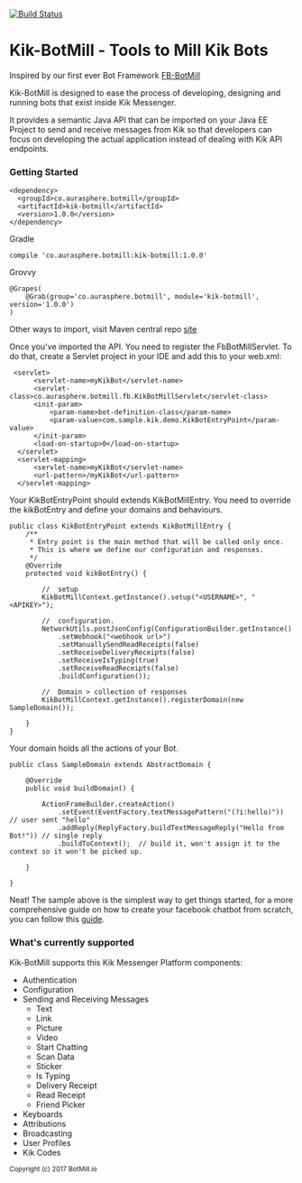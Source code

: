 [![Build Status](https://travis-ci.org/BotMill/kik-botmill.svg?branch=master)](https://travis-ci.org/BotMill/kik-botmill)

# Kik-BotMill - Tools to Mill Kik Bots

Inspired by our first ever Bot Framework [FB-BotMill](https://github.com/BotMill/fb-botmill)

Kik-BotMill is designed to ease the process of developing, designing and running bots that exist inside Kik Messenger. 

It provides a semantic Java API that can be imported on your Java EE Project to send and receive messages from Kik so that developers can focus on developing the actual application instead of dealing with Kik API endpoints.

**<h3>Getting Started</h3>**

	<dependency>
	  <groupId>co.aurasphere.botmill</groupId>
	  <artifactId>kik-botmill</artifactId>
	  <version>1.0.0</version>
	</dependency>
	
Gradle
    
    compile 'co.aurasphere.botmill:kik-botmill:1.0.0'

Grovvy

    @Grapes( 
        @Grab(group='co.aurasphere.botmill', module='kik-botmill', version='1.0.0') 
    )
    
Other ways to import, visit Maven central repo [site](http://search.maven.org/#search%7Cga%7C1%7Ca%3A%22kik-botmill%22) 

Once you've imported the API. You need to register the FbBotMillServlet. To do that, create a Servlet project in your IDE and add this to your web.xml:

     <servlet>
		  <servlet-name>myKikBot</servlet-name>
		  <servlet-class>co.aurasphere.botmill.fb.KikBotMillServlet</servlet-class>
		  <init-param>
			  <param-name>bot-definition-class</param-name>
			  <param-value>com.sample.kik.demo.KikBotEntryPoint</param-value>
		  </init-param>
		  <load-on-startup>0</load-on-startup>
	  </servlet>
	  <servlet-mapping>
		  <servlet-name>myKikBot</servlet-name>
		  <url-pattern>/myKikBot</url-pattern>
	  </servlet-mapping>
	  
	  
Your KikBotEntryPoint should extends KikBotMillEntry. You need to override the kikBotEntry and define your domains and behaviours.

    public class KikBotEntryPoint extends KikBotMillEntry {
		/**
		 * Entry point is the main method that will be called only once.
		 * This is where we define our configuration and responses.
		 */
		@Override
		protected void kikBotEntry() {
			
			//	setup
			KikBotMillContext.getInstance().setup("<USERNAME>", "<APIKEY>");
			
			//	configuration.
			NetworkUtils.postJsonConfig(ConfigurationBuilder.getInstance()
				.setWebhook("<webhook url>")
				.setManuallySendReadReceipts(false)
				.setReceiveDeliveryReceipts(false)
				.setReceiveIsTyping(true)
				.setReceiveReadReceipts(false)
				.buildConfiguration());
			
			//	Domain > collection of responses
			KikBotMillContext.getInstance().registerDomain(new SampleDomain());
			
		}
	}
	
Your domain holds all the actions of your Bot.

	public class SampleDomain extends AbstractDomain {
	
		@Override
		public void buildDomain() {
			
			ActionFrameBuilder.createAction()
				.setEvent(EventFactory.textMessagePattern("(?i:hello)")) // user sent "hello"
				.addReply(ReplyFactory.buildTextMessageReply("Hello from Bot!")) // single reply
				.buildToContext();	// build it, won't assign it to the context so it won't be picked up.
			
		}
		
	}

Neat! The sample above is the simplest way to get things started, for a more comprehensive guide on how to create your facebook chatbot from scratch, you can follow this [guide](https://github.com/BotMill/fb-botmill/wiki/Developing-with-FB-BotMill). 

**<h3>What's currently supported</h3>**

Kik-BotMill supports this Kik Messenger Platform components:

- Authentication
- Configuration
- Sending and Receiving Messages
	- Text
	- Link
	- Picture
	- Video
	- Start Chatting
	- Scan Data
	- Sticker
	- Is Typing
	- Delivery Receipt
	- Read Receipt
	- Friend Picker
- Keyboards
- Attributions
- Broadcasting
- User Profiles
- Kik Codes  


<sub>Copyright (c) 2017 BotMill.io</sub>
